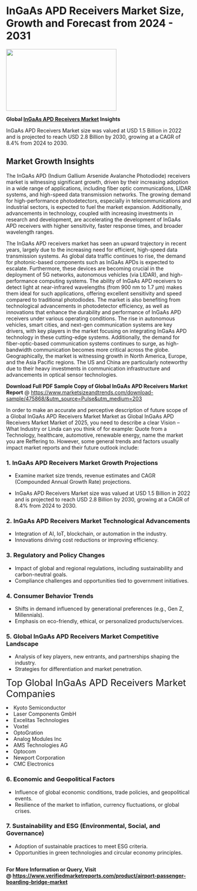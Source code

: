 <H1>InGaAs APD Receivers Market Size, Growth and Forecast from 2024 - 2031</H1><img class="aligncenter size-medium wp-image-584254" src="https://thirdeyenews.in/wp-content/uploads/2024/09/Global-Market-Research-300x168.jpeg" alt="" width="300" height="168" /><p><strong>Global&nbsp;<a href="https://www.marketsizeandtrends.com/download-sample/475868/&amp;utm_source=Pulse&amp;utm_medium=203">InGaAs APD Receivers Market</a> Insights</strong></p><p>InGaAs APD Receivers Market size was valued at USD 1.5 Billion in 2022 and is projected to reach USD 2.8 Billion by 2030, growing at a CAGR of 8.4% from 2024 to 2030.</p><p><h2>Market Growth Insights</h2> <p>The InGaAs APD (Indium Gallium Arsenide Avalanche Photodiode) receivers market is witnessing significant growth, driven by their increasing adoption in a wide range of applications, including fiber optic communications, LIDAR systems, and high-speed data transmission networks. The growing demand for high-performance photodetectors, especially in telecommunications and industrial sectors, is expected to fuel the market expansion. Additionally, advancements in technology, coupled with increasing investments in research and development, are accelerating the development of InGaAs APD receivers with higher sensitivity, faster response times, and broader wavelength ranges.</p> <p></p> <p>The InGaAs APD receivers market has seen an upward trajectory in recent years, largely due to the increasing need for efficient, high-speed data transmission systems. As global data traffic continues to rise, the demand for photonic-based components such as InGaAs APDs is expected to escalate. Furthermore, these devices are becoming crucial in the deployment of 5G networks, autonomous vehicles (via LIDAR), and high-performance computing systems. The ability of InGaAs APD receivers to detect light at near-infrared wavelengths (from 900 nm to 1.7 µm) makes them ideal for such applications, offering excellent sensitivity and speed compared to traditional photodiodes. The market is also benefiting from technological advancements in photodetector efficiency, as well as innovations that enhance the durability and performance of InGaAs APD receivers under various operating conditions. The rise in autonomous vehicles, smart cities, and next-gen communication systems are key drivers, with key players in the market focusing on integrating InGaAs APD technology in these cutting-edge systems. Additionally, the demand for fiber-optic-based communication systems continues to surge, as high-bandwidth communication becomes more critical across the globe. Geographically, the market is witnessing growth in North America, Europe, and the Asia Pacific regions. The US and China are particularly noteworthy due to their heavy investments in communication infrastructure and advancements in optical sensor technologies. <p></p><p><span class=""><strong>Download Full PDF Sample Copy of Global InGaAs APD Receivers Market Report</strong> @ <a href="https://www.marketsizeandtrends.com/download-sample/475868/&amp;utm_source=Pulse&amp;utm_medium=203" target="_blank">https://www.marketsizeandtrends.com/download-sample/475868/&amp;utm_source=Pulse&amp;utm_medium=203</a></span></p><p>In order to make an accurate and perceptive description of future scope of a Global&nbsp;InGaAs APD Receivers Market Market as Global&nbsp;InGaAs APD Receivers Market Market of 2025, you need to describe a clear Vision &ndash; What Industry or Linda can you think of for example: Quote from a Technology, healthcare, automotive, renewable energy, name the market you are Reffering to. However, some general trends and factors usually impact market reports and their future outlook include:</p><h3>1.&nbsp;<strong>InGaAs APD Receivers Market Growth Projections</strong></h3><ul><li>Examine market size trends, revenue estimates and CAGR (Compounded Annual Growth Rate) projections.</li><li><p>InGaAs APD Receivers Market size was valued at USD 1.5 Billion in 2022 and is projected to reach USD 2.8 Billion by 2030, growing at a CAGR of 8.4% from 2024 to 2030.</p></li></ul><h3>2.&nbsp;<strong>InGaAs APD Receivers Market Technological Advancements</strong></h3><ul><li>Integration of AI, IoT, blockchain, or automation in the industry.</li><li>Innovations driving cost reductions or improving efficiency.</li></ul><h3>3.&nbsp;<strong>Regulatory and Policy Changes</strong></h3><ul><li>Impact of global and regional regulations, including sustainability and carbon-neutral goals.</li><li>Compliance challenges and opportunities tied to government initiatives.</li></ul><h3>4.&nbsp;<strong>Consumer Behavior Trends</strong></h3><ul><li>Shifts in demand influenced by generational preferences (e.g., Gen Z, Millennials).</li><li>Emphasis on eco-friendly, ethical, or personalized products/services.</li></ul><h3>5.&nbsp;<strong>Global InGaAs APD Receivers Market Competitive Landscape</strong></h3><ul><li>Analysis of key players, new entrants, and partnerships shaping the industry.</li><li>Strategies for differentiation and market penetration.</li></ul><p data-pm-slice="1 1 []"><span style="color: inherit; font-family: inherit; font-size: 25px;">Top Global InGaAs APD Receivers Market Companies</span></p><div class="" data-test-id=""><p><li>Kyoto Semiconductor</li><li> Laser Components GmbH</li><li> Excelitas Technologies</li><li> Voxtel</li><li> OptoGration</li><li> Analog Modules Inc</li><li> AMS Technologies AG</li><li> Optocom</li><li> Newport Corporation</li><li> CMC Electronics</li></p></div><h3>6.&nbsp;<strong>Economic and Geopolitical Factors</strong></h3><ul><li>Influence of global economic conditions, trade policies, and geopolitical events.</li><li>Resilience of the market to inflation, currency fluctuations, or global crises.</li></ul><h3>7.&nbsp;<strong>Sustainability and ESG (Environmental, Social, and Governance)</strong></h3><ul><li>Adoption of sustainable practices to meet ESG criteria.</li><li>Opportunities in green technologies and circular economy principles.</li></ul><h2><strong style="font-size: 14px;">For More Information or Query, Visit @&nbsp;</strong><a style="background-color: #ffffff; font-size: 14px;" href="https://www.marketsizeandtrends.com/report/ingaas-apd-receivers-market/" target="_blank">https://www.verifiedmarketreports.com/product/airport-passenger-boarding-bridge-market</a></h2>
